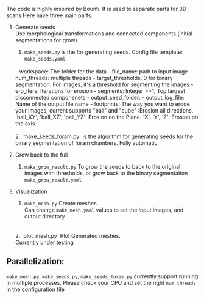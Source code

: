 
The code is highly inspired by Bounti.
It is used to separate parts for 3D scans
Here have three main parts.

1. Generate seeds <br>
Use morphological transformations and connected components (initial segmentations for grow)
    1. `make_seeds.py` is the for generating seeds. Config file template: `make_seeds.yaml` 
    <br>  
    - workspace: The folder for the data
    - file_name: path to input image
    - num_threads: multiple threads
    - target_thresholds: 0 for binary segmentation. For images, it's a threshold for segmenting the images
    - ero_iters: Iterations for erosion
    - segments: Integer >=1, Top <segments> largest disconnected componenets
    - output_seed_folder:
    - output_log_file: Name of the output file name
    - footprints: The way you want to erode your images, current supports "ball" and "cube" :Erosion all directions. 'ball_XY', 'ball_XZ', 'ball_YZ': Erosion on the Plane. 'X', 'Y', 'Z': Erosion on the axis.
    <br>
    <br>
    2. `make_seeds_foram.py` is the algorithm for generating seeds for the binary segmentation of foram chambers. Fully automatic


2. Grow back to the full
    1. `make_grow_result.py` To grow the seeds to back to the original images with thresholds, or grow back to the binary segmentation<br>
    `make_grow_result.yaml`

3. Visualization 
    1. `make_mesh.py` Create meshes <br>
    Can change `make_mesh.yaml` values to set the input images, and output directory
    <br>
    <br>
    2. `plot_mesh.py` Plot Generated meshes. <br>
    Currently under testing
    



## Parallelization:
`make_mesh.py`, `make_seeds.py`, `make_seeds_foram.py` currently support running in multiple processes. Please check your CPU and set the right `num_threads` in the configuration file



